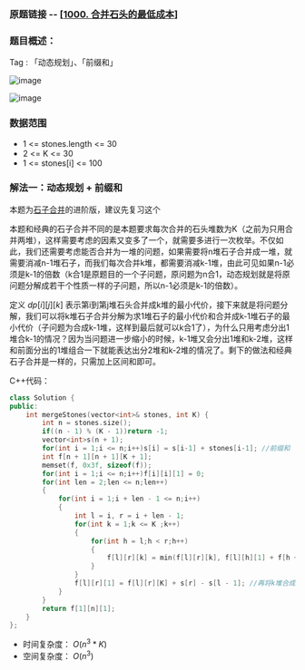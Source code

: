 ### 原题链接 -- [[1000. 合并石头的最低成本](https://leetcode.cn/problems/minimum-cost-to-merge-stones/)]

### 题目概述：
Tag : 「动态规划」、「前缀和」

![image](https://user-images.githubusercontent.com/99656524/229772741-398388dd-bd7b-4b42-a2fd-6a746cf61034.png)

![image](https://user-images.githubusercontent.com/99656524/229772763-bce67742-4971-474b-8d89-41532757161d.png)

### 数据范围
* 1 <= stones.length <= 30
* 2 <= K <= 30
* 1 <= stones[i] <= 100

### 解法一：动态规划 + 前缀和
本题为[石子合并](https://github.com/na2co3hk/Alogrithm/blob/main/%E5%8A%A8%E6%80%81%E8%A7%84%E5%88%92/%E5%8C%BA%E9%97%B4DP/ACwing282.%E7%9F%B3%E5%AD%90%E5%90%88%E5%B9%B6.md)的进阶版，建议先复习这个

本题和经典的石子合并不同的是本题要求每次合并的石头堆数为K（之前为只用合并两堆），这样需要考虑的因素又变多了一个，就需要多进行一次枚举。不仅如此，我们还需要考虑能否合并为一堆的问题，如果需要将n堆石子合并成一堆，就需要消减n-1堆石子，而我们每次合并k堆，都需要消减k-1堆，由此可见如果n-1必须是k-1的倍数（k合1是原题目的一个子问题，原问题为n合1，动态规划就是将原问题分解成若干个性质一样的子问题，所以n-1必须是k-1的倍数）。

定义 $dp[i][j][k]$ 表示第i到第j堆石头合并成k堆的最小代价，接下来就是将问题分解，我们可以将k堆石子合并分解为求1堆石子的最小代价和合并成k-1堆石子的最小代价（子问题为合成k-1堆，这样到最后就可以k合1了），为什么只用考虑分出1堆合k-1的情况？因为当问题进一步缩小的时候，k-1堆又会分出1堆和k-2堆，这样和前面分出的1堆组合一下就能表达出分2堆和k-2堆的情况了。剩下的做法和经典石子合并是一样的，只需加上区间和即可。

C++代码：
```cpp
class Solution {
public:
    int mergeStones(vector<int>& stones, int K) {
        int n = stones.size();
        if((n - 1) % (K - 1))return -1;
        vector<int>s(n + 1);
        for(int i = 1;i <= n;i++)s[i] = s[i-1] + stones[i-1]; //前缀和
        int f[n + 1][n + 1][K + 1];
        memset(f, 0x3f, sizeof(f));
        for(int i = 1;i <= n;i++)f[i][i][1] = 0;
        for(int len = 2;len <= n;len++)
        {
            for(int i = 1;i + len - 1 <= n;i++)
            {
                int l = i, r = i + len - 1;
                for(int k = 1;k <= K ;k++) 
                {
                    for(int h = l;h < r;h++)
                    {
                        f[l][r][k] = min(f[l][r][k], f[l][h][1] + f[h + 1][r][k - 1]); //将问题分解为子问题，先合成k堆
                    }
                }
                f[l][r][1] = f[l][r][K] + s[r] - s[l - 1]; //再将k堆合成1堆
            }
        }
        return f[1][n][1];
    }
};
```
* 时间复杂度： $O(n^3*K)$
* 空间复杂度： $O(n^3)$ 

